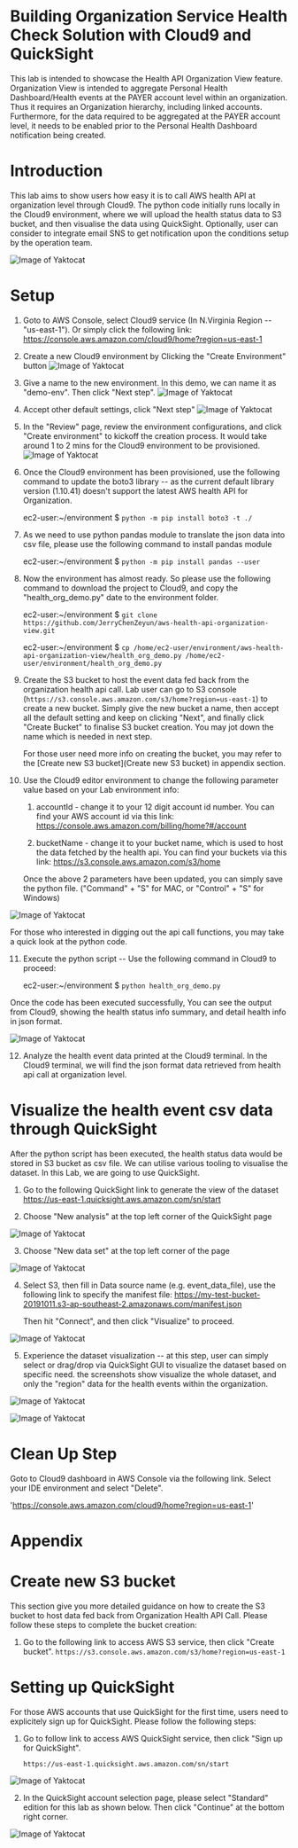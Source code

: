 # Building Organization Service Health Check Solution with Cloud9 and QuickSight
This lab is intended to showcase the Health API Organization View feature. Organization View is intended to aggregate Personal Health Dashboard/Health events at the PAYER account level within an organization. Thus it requires an Organization hierarchy, including linked accounts. Furthermore, for the data required to be aggregated at the PAYER account level, it needs to be enabled prior to the Personal Health Dashboard notification being created.


# Introduction
This lab aims to show users how easy it is to call AWS health API at organization level through Cloud9. The python code initially runs locally in the Cloud9 environment, where we will upload the health status data to S3 bucket, and then visualise the data using QuickSight. Optionally, user can consider to integrate email SNS to get notification upon the conditions setup by the operation team.

![Image of Yaktocat](https://github.com/JerryChenZeyun/aws-health-api-organization-view/blob/master/media/Screen%20Shot%202020-02-23%20at%209.02.34%20pm.png)


# Setup
1. Goto to AWS Console, select Cloud9 service (In N.Virginia Region -- "us-east-1"). Or simply click the following link:
https://console.aws.amazon.com/cloud9/home?region=us-east-1

2. Create a new Cloud9 environment by Clicking the "Create Environment" button
![Image of Yaktocat](https://github.com/JerryChenZeyun/aws-health-api-organization-view/blob/master/media/Screen%20Shot%202020-02-23%20at%209.30.48%20pm.png)

3. Give a name to the new environment. In this demo, we can name it as "demo-env". Then click "Next step".
![Image of Yaktocat](https://github.com/JerryChenZeyun/aws-health-api-organization-view/blob/master/media/Screen%20Shot%202020-02-23%20at%209.32.55%20pm.png)

4. Accept other default settings, click "Next step"
![Image of Yaktocat](https://github.com/JerryChenZeyun/aws-health-api-organization-view/blob/master/media/Screen%20Shot%202020-02-23%20at%209.34.54%20pm.png)

5. In the "Review" page, review the environment configurations, and click "Create environment" to kickoff the creation process. It would take around 1 to 2 mins for the Cloud9 environment to be provisioned.
![Image of Yaktocat](https://github.com/JerryChenZeyun/aws-health-api-organization-view/blob/master/media/Screen%20Shot%202020-03-06%20at%204.02.42%20pm.png)

6. Once the Cloud9 environment has been provisioned, use the following command to update the boto3 library -- as the current default library version (1.10.41) doesn't support the latest AWS health API for Organization.

    ec2-user:~/environment $ `python -m pip install boto3 -t ./`

7. As we need to use python pandas module to translate the json data into csv file, please use the following command to install pandas module

    ec2-user:~/environment $ `python -m pip install pandas --user`
    
8. Now the environment has almost ready. So please use the following command to download the project to Cloud9, and copy the "health_org_demo.py" date to the environment folder.

    ec2-user:~/environment $ `git clone https://github.com/JerryChenZeyun/aws-health-api-organization-view.git`
    
    ec2-user:~/environment $ `cp /home/ec2-user/environment/aws-health-api-organization-view/health_org_demo.py /home/ec2-user/environment/health_org_demo.py`
    
9. Create the S3 bucket to host the event data fed back from the organization health api call. Lab user can go to S3 console (`https://s3.console.aws.amazon.com/s3/home?region=us-east-1`) to create a new bucket. Simply give the new bucket a name,  then accept all the default setting and keep on clicking "Next", and finally click "Create Bucket" to finalise S3 bucket creation. You may jot down the name which is needed in next step.

    For those user need more info on creating the bucket, you may refer to the [Create new S3 bucket](Create new S3 bucket) in appendix section.

10. Use the Cloud9 editor environment to change the following parameter value based on your Lab environment info:

    1) accountId - change it to your 12 digit account id number. You can find your AWS account id via this link:
    https://console.aws.amazon.com/billing/home?#/account
    
    2) bucketName - change it to your bucket name, which is used to host the data fetched by the health api. You can find your buckets via this link:
    https://s3.console.aws.amazon.com/s3/home

    Once the above 2 parameters have been updated, you can simply save the python file. 
    ("Command" + "S" for MAC, or "Control" + "S" for Windows)

![Image of Yaktocat](https://github.com/JerryChenZeyun/aws-health-api-organization-view/blob/master/media/Screen%20Shot%202020-02-27%20at%208.24.34%20pm.png)


   For those who interested in digging out the api call functions, you may take a quick look at the python code.    



11. Execute the python script -- Use the following command in Cloud9 to proceed:

    ec2-user:~/environment $ `python health_org_demo.py`


   Once the code has been executed successfully, You can see the output from Cloud9, showing the health status info summary, and detail health info in json format. 
   
![Image of Yaktocat](https://github.com/JerryChenZeyun/aws-health-api-organization-view/blob/master/media/Screen%20Shot%202020-02-27%20at%208.35.19%20pm.png)

12. Analyze the health event data printed at the Cloud9 terminal. In the Cloud9 terminal, we will find the json format data retrieved from health api call at organization level. 


# Visualize the health event csv data through QuickSight

After the python script has been executed, the health status data would be stored in S3 bucket as csv file. We can utilise various tooling to visualise the dataset. In this Lab, we are going to use QuickSight.

1. Go to the following QuickSight link to generate the view of the dataset
https://us-east-1.quicksight.aws.amazon.com/sn/start

2. Choose "New analysis" at the top left corner of the QuickSight page

![Image of Yaktocat](https://github.com/JerryChenZeyun/aws-health-api-organization-view/blob/master/media/Screen%20Shot%202020-02-27%20at%209.46.46%20pm.png)

3. Choose "New data set" at the top left corner of the page

![Image of Yaktocat](https://github.com/JerryChenZeyun/aws-health-api-organization-view/blob/master/media/Screen%20Shot%202020-02-27%20at%209.52.27%20pm.png)

4. Select S3, then fill in Data source name (e.g. event_data_file), use the following link to specify the manifest file:
https://my-test-bucket-20191011.s3-ap-southeast-2.amazonaws.com/manifest.json

   Then hit "Connect", and then click "Visualize" to proceed. 

![Image of Yaktocat](https://github.com/JerryChenZeyun/aws-health-api-organization-view/blob/master/media/Screen%20Shot%202020-02-27%20at%209.58.07%20pm.png)

5. Experience the dataset visualization -- at this step, user can simply select or drag/drop via QuickSight GUI to visualize the dataset based on specific need. the screenshots show visualize the whole dataset, and only the "region" data for the health events within the organization.

![Image of Yaktocat](https://github.com/JerryChenZeyun/aws-health-api-organization-view/blob/master/media/Screen%20Shot%202020-02-27%20at%2010.04.33%20pm.png)

![Image of Yaktocat](https://github.com/JerryChenZeyun/aws-health-api-organization-view/blob/master/media/Screen%20Shot%202020-02-27%20at%2010.04.52%20pm.png)


# Clean Up Step

Goto to Cloud9 dashboard in AWS Console via the following link. Select your IDE environment and select "Delete".

'https://console.aws.amazon.com/cloud9/home?region=us-east-1'






# Appendix

# Create new S3 bucket 

This section give you more detailed guidance on how to create the S3 bucket to host data fed back from Organization Health API Call. Please follow these steps to complete the bucket creation:

1. Go to the following link to access AWS S3 service, then click "Create bucket".
    `https://s3.console.aws.amazon.com/s3/home?region=us-east-1`
    

# Setting up QuickSight 

For those AWS accounts that use QuickSight for the first time, users need to explicitely sign up for QuickSight. Please follow the following steps:

1. Go to follow link to access AWS QuickSight service, then click "Sign up for QuickSight".

   `https://us-east-1.quicksight.aws.amazon.com/sn/start`

![Image of Yaktocat](https://github.com/JerryChenZeyun/aws-health-api-organization-view/blob/master/media/Screen%20Shot%202020-03-08%20at%204.48.39%20pm.png)

2. In the QuickSight account selection page, please select "Standard" edition for this lab as shown below. Then click "Continue" at the bottom right corner.

![Image of Yaktocat](https://github.com/JerryChenZeyun/aws-health-api-organization-view/blob/master/media/Screen%20Shot%202020-03-08%20at%204.56.48%20pm.png)

